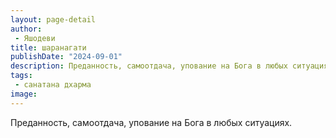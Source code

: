 ```yaml
---
layout: page-detail
author:
 - Яшодеви
title: шаранагати
publishDate: "2024-09-01"
description: Преданность, самоотдача, упование на Бога в любых ситуациях.
tags:
 - санатана дхарма
image: 
---
```


Преданность, самоотдача, упование на Бога в любых ситуациях.

